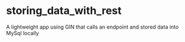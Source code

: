 # storing_data_with_rest
A lightweight app using GIN that calls an endpoint and stored data into MySql locally
